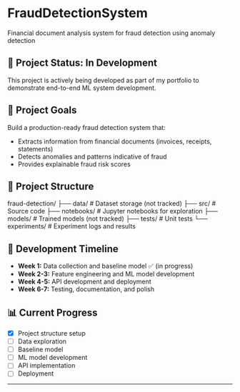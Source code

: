 # FraudDetectionSystem
Financial document analysis system for fraud detection using anomaly detection

## 🚧 Project Status: In Development

This project is actively being developed as part of my portfolio to demonstrate end-to-end ML system development.

## 🎯 Project Goals

Build a production-ready fraud detection system that:
- Extracts information from financial documents (invoices, receipts, statements)
- Detects anomalies and patterns indicative of fraud
- Provides explainable fraud risk scores

## 📁 Project Structure
fraud-detection/
├── data/               # Dataset storage (not tracked)
├── src/                # Source code
├── notebooks/          # Jupyter notebooks for exploration
├── models/             # Trained models (not tracked)
├── tests/              # Unit tests
└── experiments/        # Experiment logs and results

## 🚀 Development Timeline

- **Week 1:** Data collection and baseline model ✅ (in progress)
- **Week 2-3:** Feature engineering and ML model development
- **Week 4-5:** API development and deployment
- **Week 6-7:** Testing, documentation, and polish

## 📊 Current Progress

- [x] Project structure setup
- [ ] Data exploration
- [ ] Baseline model
- [ ] ML model development
- [ ] API implementation
- [ ] Deployment

---
